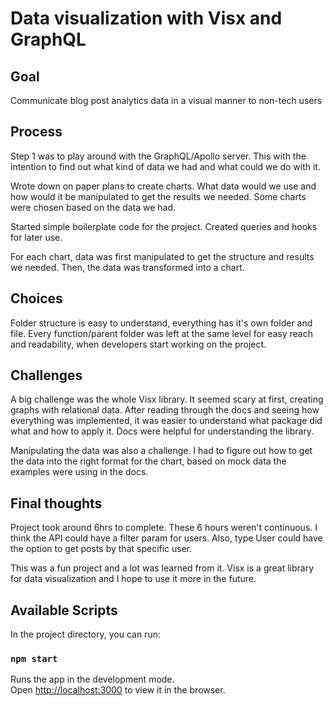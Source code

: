 # Data visualization with Visx and GraphQL

## Goal

Communicate blog post analytics data in a visual manner to non-tech users

## Process

Step 1 was to play around with the GraphQL/Apollo server. This with the intention to find out what kind of data we had and what could we do with it.

Wrote down on paper plans to create charts. What data would we use and how would it be manipulated to get the results we needed. Some charts were chosen based on the data we had.

Started simple boilerplate code for the project. Created queries and hooks for later use.

For each chart, data was first manipulated to get the structure and results we needed. Then, the data was transformed into a chart.

## Choices

Folder structure is easy to understand, everything has it's own folder and file. Every function/parent folder was left at the same level for easy reach and readability, when developers start working on the project.

## Challenges

A big challenge was the whole Visx library. It seemed scary at first, creating graphs with relational data. After reading through the docs and seeing how everything was implemented, it was easier to understand what package did what and how to apply it. Docs were helpful for understanding the library.

Manipulating the data was also a challenge. I had to figure out how to get the data into the right format for the chart, based on mock data the examples were using in the docs.

## Final thoughts

Project took around 6hrs to complete. These 6 hours weren't continuous. I think the API could have a filter param for users. Also, type User could have the option to get posts by that specific user.

This was a fun project and a lot was learned from it. Visx is a great library for data visualization and I hope to use it more in the future.

## Available Scripts

In the project directory, you can run:

### `npm start`

Runs the app in the development mode.\
Open [http://localhost:3000](http://localhost:3000) to view it in the browser.
